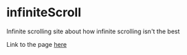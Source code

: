 # infiniteScroll

Infinite scrolling site about how infinite scrolling isn't the best

Link to the page [here](https://harroopsra.github.io/infiniteScroll/)

